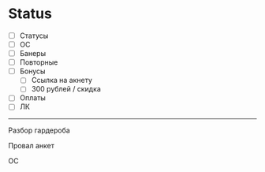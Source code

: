# Status

- [ ]  Статусы
- [ ]  ОС
- [ ]  Банеры
- [ ]  Повторные
- [ ]  Бонусы
    - [ ]  Ссылка на акнету
    - [ ]  300 рублей / скидка
- [ ]  Оплаты
- [ ]  ЛК

---

Разбор гардероба

Провал анкет

OC
